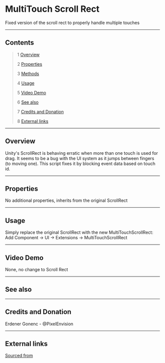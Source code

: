 # MultiTouch Scroll Rect

Fixed version of the scroll rect to properly handle multiple touches

<!--![](Images/ Game Image.jpg)-->

---------

## Contents

> 1 [Overview](#overview)
>
> 2 [Properties](#properties)
>
> 3 [Methods](#methods)
>
> 4 [Usage](#usage)
>
> 5 [Video Demo](#video-demo)
>
> 6 [See also](#see-also)
>
> 7 [Credits and Donation](#credits-and-donation)
>
> 8 [External links](#external-links)

---------

## Overview

Unity's ScrollRect is behaving erratic when more than one touch is used for drag. It seems to be a bug with the UI system as it jumps between fingers (to moving one). This script fixes it by blocking event data based on touch id.

---------

## Properties

No additional properties, inherits from the original ScrollRect

---------

## Usage

Simply replace the original ScrollRect with the new MultiTouchScrollRect:
Add Component -> UI -> Extensions -> MultiTouchScrollRect

---------

## Video Demo

None, no change to Scroll Rect

---------

## See also

---------

## Credits and Donation

Erdener Gonenc - @PixelEnvision

---------

## External links

[Sourced from](https://bitbucket.org/UnityUIExtensions/unity-ui-extensions/pull-requests/3/scrollrectmultitouchfixcs)
